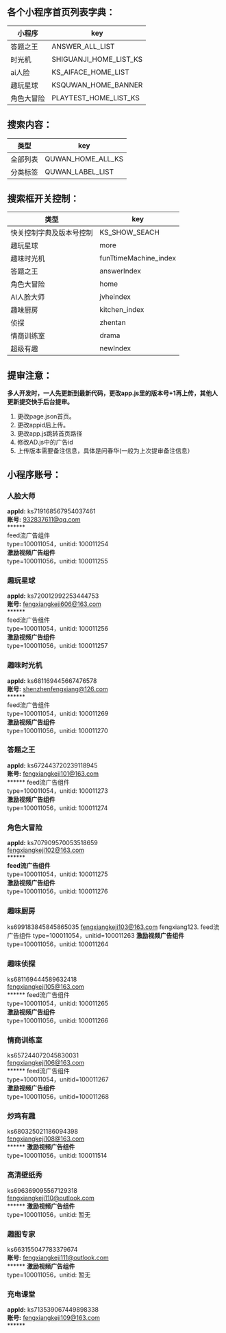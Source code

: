 ## 各个小程序首页列表字典：
|小程序|key|
|------|------|
|答题之王|ANSWER_ALL_LIST|
|时光机|SHIGUANJI_HOME_LIST_KS|
|ai人脸|KS_AIFACE_HOME_LIST|
|趣玩星球|KSQUWAN_HOME_BANNER|
|角色大冒险|PLAYTEST_HOME_LIST_KS|


## 搜索内容：
|类型|key|
|-----|-----|
|全部列表                   |QUWAN_HOME_ALL_KS|
|分类标签                   |QUWAN_LABEL_LIST| 

## 搜索框开关控制：
|类型|key|
|-----|-----|
|快关控制字典及版本号控制       |KS_SHOW_SEACH|
|趣玩星球                                 |more|
|趣味时光机                             |funTtimeMachine_index|
|答题之王                                |answerIndex|
|角色大冒险                             |home|
|AI人脸大师                             |jvheindex|
|趣味厨房                                |kitchen_index|
|侦探                                      |zhentan|
|情商训练室                            |drama|
|超级有趣		            |newIndex|

## 提审注意：
__多人开发时，一人先更新到最新代码，更改app.js里的版本号+1再上传，其他人更新提交快手后台提审。__
1. 更改page.json首页。
2. 更改appid后上传。
3. 更改app.js跳转首页路径
4. 修改AD.js中的广告id
5. 上传版本需要备注信息，具体是问春华(一般为上次提审备注信息）



## 小程序账号：
### 人脸大师
__appId:__ ks719168567954037461<br>
__账号:__ 932837611@qq.com<br>
\*\*\*\*\*\*<br>
feed流广告组件<br>
type=100011054，unitid: 100011254<br>
__激励视频广告组件__<br>
type=100011056，unitid: 100011255<br>

### 趣玩星球
__appId:__ ks720012992253444753<br>
__账号:__ fengxiangkeji606@163.com<br>
\*\*\*\*\*\*<br>
feed流广告组件<br>
type=100011054，unitid: 100011256<br>
__激励视频广告组件__<br>
type=100011056，unitid: 100011257<br>

### 趣味时光机
__appId:__ ks681169445667476578<br>
__账号:__ shenzhenfengxiang@126.com<br>
\*\*\*\*\*\*<br>
feed流广告组件<br>
type=100011054，unitid: 100011269<br>
__激励视频广告组件__<br>
type=100011056，unitid: 100011270<br>

### 答题之王
__appId:__ ks672443720239118945<br>
__账号:__ fengxiangkeji101@163.com<br>
\*\*\*\*\*\*
feed流广告组件<br>
type=100011054，unitid: 100011273<br>
__激励视频广告组件__<br>
type=100011056，unitid: 100011274<br>


### 角色大冒险
__appId:__ ks707909570053518659<br>
fengxiangkeji102@163.com<br>
\*\*\*\*\*\*<br>
__feed流广告组件__<br>
type=100011054，unitid: 100011275<br>
__激励视频广告组件__<br>
type=100011056，unitid: 100011276<br>

### 趣味厨房	<br>
ks699183845845865035
fengxiangkeji103@163.com
fengxiang123.
feed流广告组件
type=100011054，unitid=100011263
__激励视频广告组件__
type=100011056，unitid: 100011264

### 趣味侦探
ks681169444589632418<br>
fengxiangkeji105@163.com<br>
\*\*\*\*\*\*
feed流广告组件<br>
type=100011054，unitid: 100011265<br>
__激励视频广告组件__<br>
type=100011056，unitid: 100011266<br>

### 情商训练室<br>
ks657244072045830031<br>
fengxiangkeji106@163.com<br>
\*\*\*\*\*\*
feed流广告组件<br>
type=100011054，unitid=100011267<br>
__激励视频广告组件__<br>
type=100011056，unitid=100011268<br>

### 炒鸡有趣<br>
ks680325021186094398<br>
fengxiangkeji108@163.com<br>
\*\*\*\*\*\*
__激励视频广告组件__<br>
type=100011056，unitid: 100011514<br>


### 高清壁纸秀<br>
ks696369095567129318<br>
fengxiangkeji110@outlook.com<br>
\*\*\*\*\*\*
__激励视频广告组件__<br>
type=100011056，unitid: 暂无<br>

### 趣图专家<br>
ks663155047783379674<br>
__账号:__ fengxiangkeji111@outlook.com<br>
\*\*\*\*\*\*
__激励视频广告组件__<br>
type=100011056，unitid: 暂无<br>

### 充电课堂<br>
__appId:__ ks713539067449898338<br>
__账号:__ fengxiangkeji109@163.com<br>
\*\*\*\*\*\*


